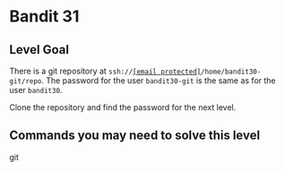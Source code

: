<html>
<h1>Bandit 31</h1>

<h2 id="level-goal">Level Goal</h2>
<p>There is a git repository at <code class="language-plaintext highlighter-rouge">ssh://<a href="/cdn-cgi/l/email-protection" class="__cf_email__" data-cfemail="ee8c8f808a879adddec389879aae82818d8f8286819d9a">[email&#160;protected]</a>/home/bandit30-git/repo</code>. The password for the user <code class="language-plaintext highlighter-rouge">bandit30-git</code> is the same as for the user <code class="language-plaintext highlighter-rouge">bandit30</code>.</p>

<p>Clone the repository and find the password for the next level.</p>

<h2 id="commands-you-may-need-to-solve-this-level">Commands you may need to solve this level</h2>
<p>git</p>


</html>

